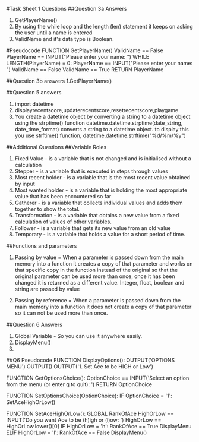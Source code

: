 #Task Sheet 1 Questions
##Question 3a Answers

1. GetPlayerName()
2. By using the while loop and the length (len) statement it keeps on asking the user until a name is entered
3. ValidName and it's data type is Boolean.

#Pseudocode
FUNCTION GetPlayerName()
	ValidName == False
	PlayerName == INPUT("Please enter your name: ")
	WHILE LENGTH(PlayerName) = 0:
		PlayerName == INPUT("Please enter your name: ")
		ValidName == False
	ValidName == True
	RETURN PlayerName
	
##Question 3b answers
1.GetPlayerName()

##Question 5 answers
1. import datetime
2. displayrecentscore,updaterecentscore,resetrecentscore,playgame
3. You create a datetime object by converting a string to a datetime object using the strptime() function
   datetime.datetime.strptime(date_string, date_time_format) converts a string to a datetime object.
   to display this you use strftime() function, datetime.datetime.strftime("%d/%m/%y")

   
##Additional Questions
##Variable Roles
1. Fixed Value - is a variable that is not changed and is initialised without a calculation
2. Stepper - is a variable that is executed in steps through values
3. Most recent holder - is a variable that is the most recent value obtained by input
4. Most wanted holder - is a variable that is holding the most appropriate value that has been encountered so far
5. Gatherer - is a variable that collects individual values and adds them together to show the total.
6. Transformation - is a variable that obtains a new value from a fixed calculation of values of other variables.
7. Follower - is a variable that gets its new value from an old value
8. Temporary - is a variable that holds a value for a short period of time.



##Functions and parameters

1. Passing by value =  When a parameter is passed down from the main memory into a function it creates a copy of that parameter and works on that specific copy in the function
instead of the original so that the original parameter can be used more than once, once it has been changed it is returned as a different value. Integer, float, boolean and string
are passed by value

2. Passing by reference = When a parameter is passed down from the main memory into a function it does not create a copy of that parameter
so it can not be used more than once.

##Question 6 Answers
1. Global Variable - So you can use it anywhere easily.
2. DisplayMenu()
3. 

##Q6 Pseudocode
FUNCTION DisplayOptions():
	OUTPUT('OPTIONS MENU')
	OUTPUT()
	OUTPUT('1. Set Ace to be HIGH or Low')
	
FUNCTION GetOptionsChoice():
	OptionChoice == INPUT('Select an option from the menu (or enter q to quit): ')
	RETURN OptionChoice
	
FUNCTION SetOptionsChoice(OptionChoice):
	IF OptionChoice = '1':
	 SetAceHighOrLow()

FUNCTION SetAceHighOrLow():
	GLOBAL RankOfAce
	HighOrLow == INPUT('Do you want Ace to be (h)igh or (l)ow: ')
	HighOrLow == HighOrLow.lower()[0]
	IF HighOrLow = 'h':
		RankOfAce == True
		DisplayMenu
	ELIF HighOrLow = 'l':
		RankOfAce == False
		DisplayMenu()
